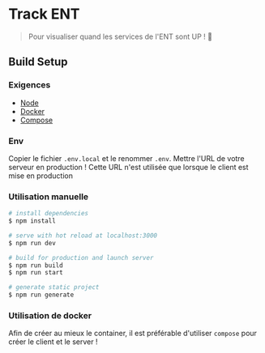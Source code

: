 # Track ENT

> Pour visualiser quand les services de l'ENT sont UP ! 👀

## Build Setup

### Exigences

- [Node](https://nodejs.org/)
- [Docker](https://www.docker.com/)
- [Compose](https://docs.docker.com/compose/)

### Env

Copier le fichier `.env.local` et le renommer `.env`. Mettre l'URL de votre serveur en production ! Cette URL n'est utilisée que lorsque le client est mise en production

### Utilisation manuelle

```bash
# install dependencies
$ npm install

# serve with hot reload at localhost:3000
$ npm run dev

# build for production and launch server
$ npm run build
$ npm run start

# generate static project
$ npm run generate
```

### Utilisation de docker

Afin de créer au mieux le container, il est préférable d'utiliser `compose` pour créer le client et le server !
